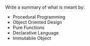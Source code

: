 Write a summary of what is meant by:

- Procedural Programming
- Object Oriented Design
- Pure Functions
- Declarative Language
- Immutabile Object